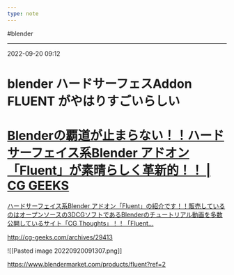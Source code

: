 ```yaml
---
type: note
---
```


#blender

---
2022-09-20  09:12

# blender  ハードサーフェスAddon FLUENT がやはりすごいらしい


<div class="rich-link-card-container"><a class="rich-link-card" href="http://cg-geeks.com/archives/29413" target="_blank">
	<div class="rich-link-image-container">
		<div class="rich-link-image" style="background-image: url('http://cg-geeks.com/wp-content/uploads/2019/06/icon.ico')">
	</div>
	</div>
	<div class="rich-link-card-text">
		<h1 class="rich-link-card-title">Blenderの覇道が止まらない！！ハードサーフェイス系Blender アドオン「Fluent」が素晴らしく革新的！！ | CG GEEKS</h1>
		<p class="rich-link-card-description">
		ハードサーフェイス系Blender アドオン「Fluent」の紹介です！！販売しているのはオープンソースの3DCGソフトであるBlenderのチュートリアル動画を多数公開しているサイト「CG Thoughts」！！「Fluent...
		</p>
		<p class="rich-link-href">
		http://cg-geeks.com/archives/29413
		</p>
	</div>
</a></div>



![[Pasted image 20220920091307.png]]


https://www.blendermarket.com/products/fluent?ref=2

